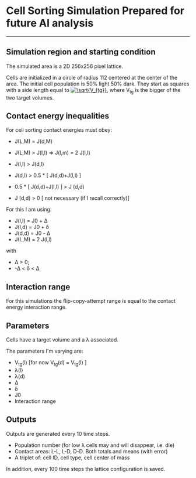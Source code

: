 # Cell Sorting Simulation Prepared for future AI analysis #

----------

## Simulation region and starting condition ##

The simulated area is a 2D 256x256 pixel lattice.

Cells are initialized in a circle of radius 112 centered at the center of the area. The initial cell population
is 50% light 50% dark. They start as squares with a side length equal to 
<a href="https://www.codecogs.com/eqnedit.php?latex=\sqrt{V_{tg}}" target="_blank">
<img src="https://latex.codecogs.com/gif.latex?\sqrt{V_{tg}}" title="\sqrt{V_{tg}}" /></a>, where V<sub>tg</sub> is the 
bigger of the two target volumes.

## Contact energy inequalities ##

For cell sorting contact energies must obey:

* J(L,M) = J(d,M)

* J(L,M) > J(l,l)  => J(l,m) = 2 J(l,l)

* J(l,l) > J(d,l)

* J(d,l) > 0.5 * [ J(d,d)+J(l,l) ] 

* 0.5 * [ J(d,d)+J(l,l) ] > J (d,d)  

* J (d,d) > 0 [ not necessary (if I recall correctly)]

For this I am using:

- J(l,l) = J0 + &Delta;
- J(l,d) = J0 + &delta;
- J(d,d) = J0 - &Delta;
- J(L,M) = 2 J(l,l)

with

- &Delta; > 0; 
- -&Delta; < &delta; <  &Delta;

## Interaction range ##

For this simulations the flip-copy-attempt range is equal to 
the contact energy interaction range.

## Parameters ##

Cells have a target volume and a &lambda; associated.

The parameters I'm varying are:

- V<sub>tg</sub>(l) [for now V<sub>tg</sub>(d) = 
V<sub>tg</sub>(l) ]
- &lambda;(l)
- &lambda;(d)
- &Delta;
- &delta;
- J0
- Interaction range

## Outputs ##

Outputs are generated every 10 time steps. 

- Population number (for low &lambda; cells may and will 
disappear, i.e. die)
- Contact areas: L-L, L-D, D-D. Both totals and means (with error)
- A triplet of: cell ID, cell type, cell center of mass

In addition, every 100 time steps the lattice configuration is saved. 
